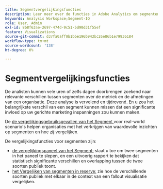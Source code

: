 ```yaml
---
title: Segmentvergelijkingsfuncties
description: Leer meer over de functies in Adobe Analytics om segmenten te vergelijken.
keywords: Analysis Workspace;Segment-IQ
role: User, Admin
exl-id: 8b8f63ae-2697-474d-9c51-5d90d31f55ef
feature: Visualizations
source-git-commit: d37fa0aff0b1bbe196b943bc26e86b1e79936184
workflow-type: tm+mt
source-wordcount: '138'
ht-degree: 0%

---
```


# Segmentvergelijkingsfuncties

De analisten kunnen vele uren of zelfs dagen doorbrengen zoekend naar relevante verschillen tussen segmenten over de metriek en de afmetingen van een organisatie. Deze analyse is vervelend en tijdrovend. En u zou het belangrijkste verschil van een segment kunnen missen dat een significante invloed op uw gerichte marketing inspanningen zou kunnen maken.

De [ de vergelijkingsgebruiksgevallen van het Segment ](c-panels/c-segment-comparison/segment-compare-use-cases.md) voor real-world scenario&#39;s helpen organisaties met het verkrijgen van waardevolle inzichten op segmenten en hoe zij vergelijken.

De vergelijkingsfuncties voor segmenten zijn:

* [ de vergelijkingspaneel van het Segment:](c-panels/c-segment-comparison/segment-comparison.md) staat u toe om twee segmenten in het paneel te slepen, en een uitvoerig rapport te bekijken dat statistisch significante verschillen en overlapping tussen de twee soorten publiek toont.
* [ het Vergelijken van segmenten in reserve:](visualizations/fallout/compare-segments-fallout.md) zie hoe de verschillende soorten publiek met elkaar in de context van een fallout visualisatie vergelijken.
